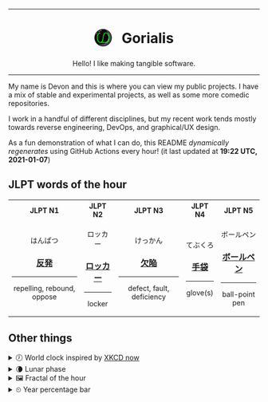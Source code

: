 ***

<h1 align="center">
<sub>
    <img src="readme/resources/avatar.png" height="36">
</sub>
&nbsp;
Gorialis
</h1>
<p align="center">
Hello! I like making tangible software.
</p>

***

My name is Devon and this is where you can view my public projects. I have a mix of stable and experimental projects, as well as some more comedic repositories.

I work in a handful of different disciplines, but my recent work tends mostly towards reverse engineering, DevOps, and graphical/UX design.

As a fun demonstration of what I can do, this README *dynamically regenerates* using GitHub Actions every hour! (it last updated at **19:22 UTC, 2021-01-07**)

<h2>JLPT words of the hour</h2>
<table>
    <tr>
        <th>JLPT N1</th>
        <th>JLPT N2</th>
        <th>JLPT N3</th>
        <th>JLPT N4</th>
        <th>JLPT N5</th>
    </tr>
    <tr>
        <td>
            <p align="center">はんぱつ</p>
            <h3 align="center"><b><a href="https://jisho.org/search/%E5%8F%8D%E7%99%BA">反発</a></b></h3>
            <hr>
            <p align="center">repelling,<wbr> rebound,<wbr> oppose</p>
        </td>
        <td>
            <p align="center">ロッカー</p>
            <h3 align="center"><b><a href="https://jisho.org/search/%E3%83%AD%E3%83%83%E3%82%AB%E3%83%BC">ロッカー</a></b></h3>
            <hr>
            <p align="center">locker</p>
        </td>
        <td>
            <p align="center">けっかん</p>
            <h3 align="center"><b><a href="https://jisho.org/search/%E6%AC%A0%E9%99%A5">欠陥</a></b></h3>
            <hr>
            <p align="center">defect,<wbr> fault,<wbr> deficiency</p>
        </td>
        <td>
            <p align="center">てぶくろ</p>
            <h3 align="center"><b><a href="https://jisho.org/search/%E6%89%8B%E8%A2%8B">手袋</a></b></h3>
            <hr>
            <p align="center">glove(s)</p>
        </td>
        <td>
            <p align="center">ボールペン</p>
            <h3 align="center"><b><a href="https://jisho.org/search/%E3%83%9C%E3%83%BC%E3%83%AB%E3%83%9A%E3%83%B3">ボールペン</a></b></h3>
            <hr>
            <p align="center">ball-point pen</p>
        </td>
    </tr>
</table>

<h2>Other things</h2>
<details>
<summary>🕖  World clock inspired by <a href="https://xkcd.com/now">XKCD now</a></summary>

> <img src="generated/now.png" width="512">

</details>
<details>
<summary>🌘 Lunar phase</summary>

The moon is approximately 83.75% through its phase (Waning Crescent).

</details>
<details>
<summary>&#x1f5bc; Fractal of the hour</summary>

> <img src="generated/fractal.png" width="512">

</details>
<details>
<summary>&#x23f2; Year percentage bar</summary>
<pre><code>2021 [▁▁▁▁▁▁▁▁▁▁▁▁▁▁▁▁▁▁▁▁] 1.87%</code></pre>
</details>
